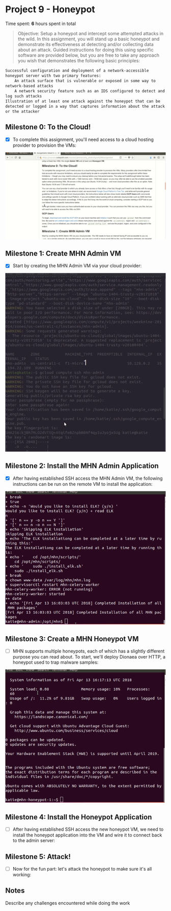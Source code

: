 # Project 9 - Honeypot

Time spent: **6** hours spent in total

> Objective: Setup a honeypot and intercept some attempted attacks in the wild.
In this assignment, you will stand up a basic honeypot and demonstrate its effectiveness at detecting and/or collecting data about an attack. Guided instructions for doing this using specific software are provided below, but you are free to take any approach you wish that demonstrates the following basic principles:

    Successful configuration and deployment of a network-accessible honeypot server with two primary features:
        An attack surface that is vulnerable or exposed in some way to network-based attacks
        A network security feature such as an IDS configured to detect and log such attacks
    Illustration of at least one attack against the honeypot that can be detected or logged in a way that captures information about the attack or the attacker


## Milestone 0: To the Cloud!

- [x] To complete this assignment, you'll need access to a cloud hosting provider to provision the VMs: 
<img src='Milestone-0.gif' title='Milestone 0' width='' alt='' />

## Milestone 1: Create MHN Admin VM

- [x] Start by creating the MHN Admin VM via your cloud provider: 
<img src='Milestone-1.gif' title='Milestone 1' width='' alt='' />

## Milestone 2: Install the MHN Admin Application

- [x] After having established SSH access the MHN Admin VM, the following instructions can be run on the remote VM to install the application: 
<img src='Milestone-2.gif' title='Milestone 2' width='' alt='' />

## Milestone 3: Create a MHN Honeypot VM

- [ ] MHN supports multiple honeypots, each of which has a slightly different purpose you can read about. To start, we'll deploy Dionaea over HTTP, a honeypot used to trap malware samples:
<img src='Milestone-3.gif' title='Milestone 3' width='' alt='' />

## Milestone 4: Install the Honeypot Application

- [ ] After having established SSH access the new honeypot VM, we need to install the honeypot application into the VM and wire it to connect back to the admin server:

## Milestone 5: Attack!

- [ ] Now for the fun part: let's attack the honeypot to make sure it's all working:

## Notes

Describe any challenges encountered while doing the work
